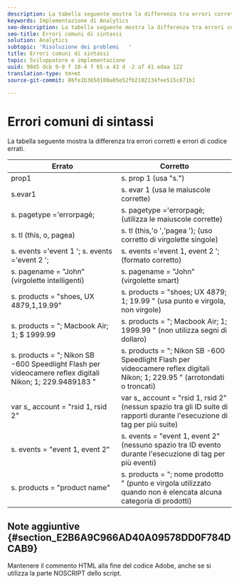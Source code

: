 ```yaml
---
description: La tabella seguente mostra la differenza tra errori corretti e errori di codice errati.
keywords: Implementazione di Analytics
seo-description: La tabella seguente mostra la differenza tra errori corretti e errori di codice errati.
seo-title: Errori comuni di sintassi
solution: Analytics
subtopic: 'Risoluzione dei problemi   '
title: Errori comuni di sintassi
topic: Sviluppatore e implementazione
uuid: 9845 dcb 9-9 f 10-4 f 65-a 43 d -2 af 41 edaa 122
translation-type: tm+mt
source-git-commit: 86fe1b3650100a05e52fb2102134fee515c871b1

---
```



# Errori comuni di sintassi

La tabella seguente mostra la differenza tra errori corretti e errori di codice errati.

| Errato | Corretto |
|---|---|
| prop1 | s. prop 1 (usa "s.") |
| s.evar1 | s. evar 1 (usa le maiuscole corrette) |
| s. pagetype ='errorpagè; | s. pagetype ='errorpagè; (utilizza le maiuscole corrette) |
| s. tl (this, o, pagea) | s. tl (this,'o ','pagea '); (uso corretto di virgolette singole) |
| s. events ='event 1 '; s. events ='event 2 '; | s. events ='event 1, event 2 '; (formato corretto) |
| s. pagename = "John" (virgolette intelligenti) | s. pagename = "John" (virgolette smart) |
| s. products = "shoes, UX 4879,1,19.99" | s. products = "shoes; UX 4879; 1; 19.99 " (usa punto e virgola, non virgole) |
| s. products = "; Macbook Air; 1; $ 1999.99 | s. products = "; Macbook Air; 1; 1999.99 " (non utilizza segni di dollaro) |
| s. products = "; Nikon SB -600 Speedlight Flash per videocamere reflex digitali Nikon; 1; 229.9489183 " | s. products = "; Nikon SB -600 Speedlight Flash per videocamere reflex digitali Nikon; 1; 229.95 " (arrotondati o troncati) |
| var s_ account = "rsid 1, rsid 2" | var s_ account = "rsid 1, rsid 2" (nessun spazio tra gli ID suite di rapporti durante l'esecuzione di tag per più suite) |
| s. events = "event 1, event 2" | s. events = "event 1, event 2" (nessuno spazio tra ID evento durante l'esecuzione di tag per più eventi) |
| s. products = "product name" | s. products = "; nome prodotto " (punto e virgola utilizzato quando non è elencata alcuna categoria di prodotti) |

## Note aggiuntive {#section_E2B6A9C966AD40A09578DD0F784DCAB9}

Mantenere il commento HTML alla fine del codice Adobe, anche se si utilizza la parte NOSCRIPT dello script.
